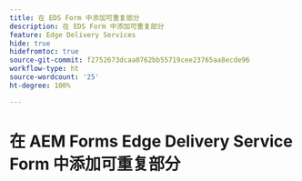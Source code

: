 ```yaml
---
title: 在 EDS Form 中添加可重复部分
description: 在 EDS Form 中添加可重复部分
feature: Edge Delivery Services
hide: true
hidefromtoc: true
source-git-commit: f2752673dcaa0762bb55719cee23765aa8ecde96
workflow-type: ht
source-wordcount: '25'
ht-degree: 100%

---
```



# 在 AEM Forms Edge Delivery Service Form 中添加可重复部分
